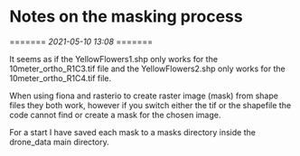 # Notes on the masking process #

======= *2021-05-10 13:08* =======

It seems as if the YellowFlowers1.shp only works for the 10meter_ortho_R1C3.tif
file and the YellowFlowers2.shp only works for the 10meter_ortho_R1C4.tif file.

When using fiona and rasterio to create raster image (mask) from shape files
they both work, however if you switch either the tif or the shapefile the code
cannot find or create a mask for the chosen image.

For a start I have saved each mask to a masks directory inside the drone_data
main directory.
